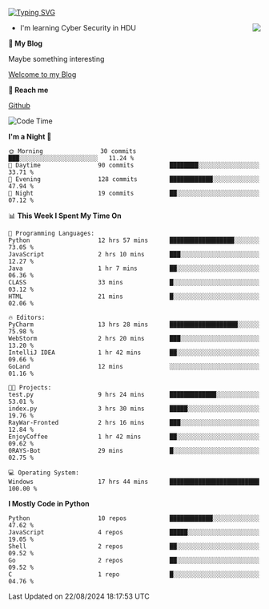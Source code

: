 [![Typing SVG](https://readme-typing-svg.herokuapp.com?font=Fira+Code&pause=1000&random=false&width=450&height=60&lines=Hello+%F0%9F%91%8B%F0%9F%8F%BB;I'm+JBNRZ)](https://git.io/typing-svg)

<a href="#">
  <img align="right" src="https://github-readme-stats.vercel.app/api?username=JBNRZ&show_icons=true&bg_color=15,f2f7fd,E0EAFC" />
</a>

- I'm learning Cyber Security in HDU

 **🌱 My Blog**

Maybe something interesting

[Welcome to my Blog](https://jbnrz.com.cn/)

 **💬 Reach me** 

[Github](https://github.com/JBNRZ)


<!--START_SECTION:waka-->
![Code Time](http://img.shields.io/badge/Code%20Time-638%20hrs%2036%20mins-blue)

**I'm a Night 🦉** 

```text
🌞 Morning                30 commits          ███░░░░░░░░░░░░░░░░░░░░░░   11.24 % 
🌆 Daytime                90 commits          ████████░░░░░░░░░░░░░░░░░   33.71 % 
🌃 Evening                128 commits         ████████████░░░░░░░░░░░░░   47.94 % 
🌙 Night                  19 commits          ██░░░░░░░░░░░░░░░░░░░░░░░   07.12 % 
```


📊 **This Week I Spent My Time On** 

```text
💬 Programming Languages: 
Python                   12 hrs 57 mins      ██████████████████░░░░░░░   73.05 % 
JavaScript               2 hrs 10 mins       ███░░░░░░░░░░░░░░░░░░░░░░   12.27 % 
Java                     1 hr 7 mins         ██░░░░░░░░░░░░░░░░░░░░░░░   06.36 % 
CLASS                    33 mins             █░░░░░░░░░░░░░░░░░░░░░░░░   03.12 % 
HTML                     21 mins             █░░░░░░░░░░░░░░░░░░░░░░░░   02.06 % 

🔥 Editors: 
PyCharm                  13 hrs 28 mins      ███████████████████░░░░░░   75.98 % 
WebStorm                 2 hrs 20 mins       ███░░░░░░░░░░░░░░░░░░░░░░   13.20 % 
IntelliJ IDEA            1 hr 42 mins        ██░░░░░░░░░░░░░░░░░░░░░░░   09.66 % 
GoLand                   12 mins             ░░░░░░░░░░░░░░░░░░░░░░░░░   01.16 % 

🐱‍💻 Projects: 
test.py                  9 hrs 24 mins       █████████████░░░░░░░░░░░░   53.01 % 
index.py                 3 hrs 30 mins       █████░░░░░░░░░░░░░░░░░░░░   19.76 % 
RayWar-Fronted           2 hrs 16 mins       ███░░░░░░░░░░░░░░░░░░░░░░   12.84 % 
EnjoyCoffee              1 hr 42 mins        ██░░░░░░░░░░░░░░░░░░░░░░░   09.62 % 
0RAYS-Bot                29 mins             █░░░░░░░░░░░░░░░░░░░░░░░░   02.75 % 

💻 Operating System: 
Windows                  17 hrs 44 mins      █████████████████████████   100.00 % 
```

**I Mostly Code in Python** 

```text
Python                   10 repos            ████████████░░░░░░░░░░░░░   47.62 % 
JavaScript               4 repos             █████░░░░░░░░░░░░░░░░░░░░   19.05 % 
Shell                    2 repos             ██░░░░░░░░░░░░░░░░░░░░░░░   09.52 % 
Go                       2 repos             ██░░░░░░░░░░░░░░░░░░░░░░░   09.52 % 
C                        1 repo              █░░░░░░░░░░░░░░░░░░░░░░░░   04.76 % 
```




 Last Updated on 22/08/2024 18:17:53 UTC
<!--END_SECTION:waka-->
